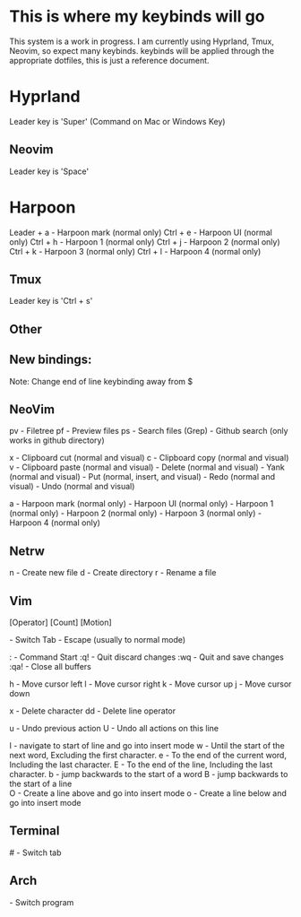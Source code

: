 # This is where my keybinds will go

This system is a work in progress. I am currently using Hyprland, Tmux, Neovim, so expect many keybinds.
keybinds will be applied through the appropriate dotfiles, this is just a reference document.

# Hyprland
Leader key is 'Super' (Command on Mac or Windows Key)

## Neovim
Leader key is 'Space'

# Harpoon
Leader + a      - Harpoon mark	(normal only)
Ctrl + e        - Harpoon UI	(normal only)
Ctrl + h 	    - Harpoon 1		(normal only)
Ctrl + j 	    - Harpoon 2		(normal only)
Ctrl + k 	    - Harpoon 3		(normal only)
Ctrl + l 	    - Harpoon 4		(normal only)


## Tmux
Leader key is 'Ctrl + s'

## Other
New bindings:
-------------------------------
Note: Change end of line keybinding away from $

NeoVim
--------------------------
<leader>pv - Filetree
<leader>pf - Preview files
<leader>ps - Search files 	(Grep)
<C-p> 	   - Github search 	(only works in github directory)

<leader>x  - Clipboard cut 	    (normal and visual)
<leader>c  - Clipboard copy	    (normal and visual)
<leader>v  - Clipboard paste	  (normal and visual)
<C-x> 	   - Delete		          (normal and visual)
<C-c> 	   - Yank		            (normal and visual)
<C-v> 	   - Put		            (normal, insert, and visual)
<C-r>	     - Redo		            (normal and visual)
<C-z> 	   - Undo		            (normal and visual)

<leader>a  - Harpoon mark	(normal only)
<C-e> 	   - Harpoon UI		(normal only)
<C-h> 	   - Harpoon 1		(normal only)
<C-j> 	   - Harpoon 2		(normal only)
<C-k> 	   - Harpoon 3		(normal only)
<C-l> 	   - Harpoon 4		(normal only)


Netrw
--------------------------
n  	   - Create new file
d  	   - Create directory
r 	   - Rename a file


Vim
--------------------------
[Operator] [Count] [Motion]

<C-w>	- Switch Tab
<Esc>	- Escape (usually to normal mode)

  : 	- Command Start
 :q!	- Quit discard changes
 :wq	- Quit and save changes
 :qa!	- Close all buffers


  h 	- Move cursor left
  l 	- Move cursor right
  k 	- Move cursor up
  j 	- Move cursor down

  x 	- Delete character
  dd 	- Delete line operator

  u 	- Undo previous action
  U 	- Undo all actions on this line

  I   - navigate to start of line and go into insert mode
  w 	- Until the start of the next word, Excluding the first character.
  e 	- To the end of the current word, Including the last character.
  E 	- To the end of the line, Including the last character.
  b   - jump backwards to the start of a word 
  B   - jump backwards to the start of a line   
  O   - Create a line above and go into insert mode
  o   - Create a line below and go into insert mode

Terminal
--------------------------
<Alt>#	- Switch tab

Arch
--------------------------
<Alt-Tab>  - Switch program


